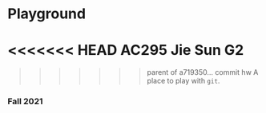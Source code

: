 # Playground
<<<<<<< HEAD
AC295 Jie Sun
G2
=======

>>>>>>> parent of a719350... commit hw
A place to play with `git`.

### Fall 2021
